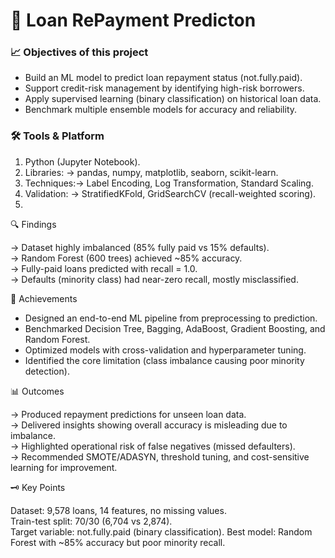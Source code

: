 # 📌 Loan RePayment Predicton

 ### 📈 Objectives of this project
* Build an ML model to predict loan repayment status (not.fully.paid).
* Support credit-risk management by identifying high-risk borrowers.
* Apply supervised learning (binary classification) on historical loan data.
* Benchmark multiple ensemble models for accuracy and reliability.

### 🛠 Tools & Platform

1. Python (Jupyter Notebook).
2. Libraries: → pandas, numpy, matplotlib, seaborn, scikit-learn.
3. Techniques:→  Label Encoding, Log Transformation, Standard Scaling.
4. Validation: → StratifiedKFold, GridSearchCV (recall-weighted scoring).
5. 
🔍 Findings

→ Dataset highly imbalanced (85% fully paid vs 15% defaults).  
→ Random Forest (600 trees) achieved ~85% accuracy.  
→ Fully-paid loans predicted with recall = 1.0.  
→ Defaults (minority class) had near-zero recall, mostly misclassified.

🔹 Achievements

* Designed an end-to-end ML pipeline from preprocessing to prediction.
* Benchmarked Decision Tree, Bagging, AdaBoost, Gradient Boosting, and Random Forest.
* Optimized models with cross-validation and hyperparameter tuning.
* Identified the core limitation (class imbalance causing poor minority detection).

📊 Outcomes

→ Produced repayment predictions for unseen loan data.  
→ Delivered insights showing overall accuracy is misleading due to imbalance.  
→ Highlighted operational risk of false negatives (missed defaulters).  
→ Recommended SMOTE/ADASYN, threshold tuning, and cost-sensitive learning for improvement.

🗝 Key Points

Dataset: 9,578 loans, 14 features, no missing values.  
Train-test split: 70/30 (6,704 vs 2,874).  
Target variable: not.fully.paid (binary classification).
Best model: Random Forest with ~85% accuracy but poor minority recall.
